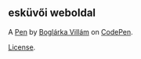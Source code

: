 esküvői weboldal
----------------


A [Pen](https://codepen.io/Leradine/pen/ExdgEJB) by [Boglárka Villám](https://codepen.io/Leradine) on [CodePen](https://codepen.io).

[License](https://codepen.io/license/pen/ExdgEJB).